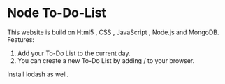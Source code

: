 # Node To-Do-List
This website is build on Html5 , CSS , JavaScript , Node.js and MongoDB.
Features:
1. Add your To-Do List to the current day.
2. You can create a new To-Do List by adding /<nameofthelist> to your browser.
  
  
Install lodash as well.  

